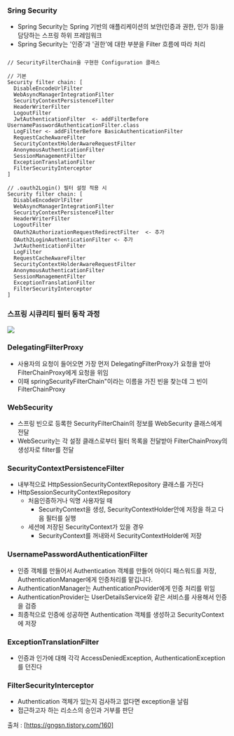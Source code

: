 ### Sring Security
- Spring Security는 Spring 기반의 애플리케이션의 보안(인증과 권한, 인가 등)을 담당하는 스프링 하위 프레임워크
- Spring Security는 '인증'과 '권한'에 대한 부분을 Filter 흐름에 따라 처리

### 
```
// SecurityFilterChain을 구현한 Configuration 클래스

// 기본
Security filter chain: [
  DisableEncodeUrlFilter
  WebAsyncManagerIntegrationFilter
  SecurityContextPersistenceFilter
  HeaderWriterFilter
  LogoutFilter 
  JwtAuthenticationFilter  <- addFilterBefore UsernamePasswordAuthenticationFilter.class
  LogFilter <- addFilterBefore BasicAuthenticationFilter
  RequestCacheAwareFilter
  SecurityContextHolderAwareRequestFilter
  AnonymousAuthenticationFilter
  SessionManagementFilter
  ExceptionTranslationFilter
  FilterSecurityInterceptor
]

// .oauth2Login() 필터 설정 적용 시
Security filter chain: [
  DisableEncodeUrlFilter
  WebAsyncManagerIntegrationFilter
  SecurityContextPersistenceFilter
  HeaderWriterFilter
  LogoutFilter
  OAuth2AuthorizationRequestRedirectFilter  <- 추가
  OAuth2LoginAuthenticationFilter <- 추가
  JwtAuthenticationFilter
  LogFilter
  RequestCacheAwareFilter
  SecurityContextHolderAwareRequestFilter
  AnonymousAuthenticationFilter
  SessionManagementFilter
  ExceptionTranslationFilter
  FilterSecurityInterceptor
]
```

### 스프링 시큐리티 필터 동작 과정
<image src="https://blog.kakaocdn.net/dn/cXYbiA/btrzkpsUfoo/bz3aVvcB1uKdcRamU8BXM1/img.png">

### DelegatingFilterProxy
- 사용자의 요청이 들어오면 가장 먼저 DelegatingFilterProxy가 요청을 받아 FilterChainProxy에게 요청을 위임
- 이때 springSecurityFilterChain"이라는 이름을 가진 빈을 찾는데 그 빈이 FilterChainProxy

### WebSecurity
- 스프링 빈으로 등록한 SecurityFilterChain의 정보를 WebSecurity 클래스에게 전달
- WebSecurity는 각 설정 클래스로부터 필터 목록을 전달받아 FilterChainProxy의 생성자로 filter를 전달

### SecurityContextPersistenceFilter
- 내부적으로 HttpSessionSecurityContextRepository 클래스를 가진다
- HttpSessionSecurityContextRepository
  - 처음인증하거나 익명 사용자일 때
    - SecurityContext을 생성, SecurityContextHolder안에 저장을 하고 다음 필터를 실행
  - 세션에 저장된 SecurityContext가 있을 경우
    - SecurityContext를 꺼내와서 SecurityContextHolder에 저장
   
### UsernamePasswordAuthenticationFilter
- 인증 객체를 만들어서 Authentication 객체를 만들어 아이디 패스워드를 저장, AuthenticationManager에게 인증처리를 맡깁니다.
- AuthenticationManager는 AuthenticationProvider에게 인증 처리를 위임
- AuthenticationProvider는 UserDetailsService와 같은 서비스를 사용해서 인증을 검증
- 최종적으로 인증에 성공하면 Authentication 객체를 생성하고 SecurityContext에 저장

### ExceptionTranslationFilter
- 인증과 인가에 대해 각각 AccessDeniedException, AuthenticationException를 던진다

### FilterSecurityInterceptor
- Authentication 객체가 있는지 검사하고 없다면 exception을 날림
- 접근하고자 하는 리소스의 승인과 거부를 판단


출처 : [https://gngsn.tistory.com/160]


